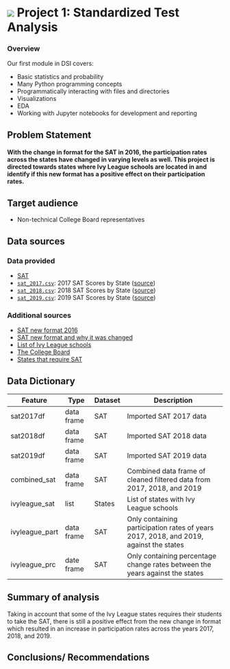 
# ![](https://ga-dash.s3.amazonaws.com/production/assets/logo-9f88ae6c9c3871690e33280fcf557f33.png) Project 1: Standardized Test Analysis


### Overview

Our first module in DSI covers:
- Basic statistics and probability
- Many Python programming concepts
- Programmatically interacting with files and directories
- Visualizations
- EDA
- Working with Jupyter notebooks for development and reporting

## Problem Statement
#### With the change in format for the SAT in 2016, the participation rates across the states have changed in varying levels as well. This project is directed towards states where Ivy League schools are located in and identify if this new format has a positive effect on their participation rates. 

## Target audience
- Non-technical College Board representatives

## Data sources
### Data provided
* [SAT](https://collegereadiness.collegeboard.org/sat)
 * [`sat_2017.csv`](./data/sat_2017.csv): 2017 SAT Scores by State ([source](https://blog.collegevine.com/here-are-the-average-sat-scores-by-state/))
* [`sat_2018.csv`](./data/sat_2018.csv): 2018 SAT Scores by State ([source](https://blog.collegevine.com/here-are-the-average-sat-scores-by-state/))
* [`sat_2019.csv`](./data/sat_2019.csv): 2019 SAT Scores by State ([source](https://blog.prepscholar.com/average-sat-scores-by-state-most-recent))

### Additional sources
- [SAT new format 2016](https://sat.ivyglobal.com/new-vs-old#:~:text=The%20College%20Board%20made%20content,in%20the%20spring%20of%202016.)
- [SAT new format and why it was changed](https://blog.prepscholar.com/complete-guide-to-the-new-sat-in-2016)
- [List of Ivy League schools](https://en.wikipedia.org/wiki/Ivy_League#Members)
- [The College Board](https://en.wikipedia.org/wiki/College_Board)
- [States that require SAT](https://blog.prepscholar.com/which-states-require-the-sat)


## Data Dictionary
|Feature|Type|Dataset|Description|
|---|---|---|---|
|sat2017df|data frame|SAT|Imported SAT 2017 data
|sat2018df|data frame|SAT|Imported SAT 2018 data 
|sat2019df|data frame|SAT|Imported SAT 2019 data
|combined_sat|data frame|SAT| Combined data frame of cleaned filtered data from 2017, 2018, and 2019
|ivyleague_sat|list|States|List of states with Ivy League schools
|ivyleague_part|data frame|SAT|Only containing participation rates of years 2017, 2018, and 2019, against the states
|ivyleague_prc|date frame|SAT|Only containing percentage change rates between the years against the states


## Summary of analysis
Taking in account that some of the Ivy League states requires their students to take the SAT, there is still a positive effect from the new change in format which resulted in an increase in participation rates across the years 2017, 2018, and 2019. 

## Conclusions/ Recommendations

